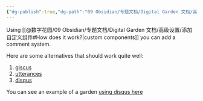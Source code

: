 ```yaml
---
{"dg-publish":true,"dg-path":"09 Obsidian/专题文档/Digital Garden 文档/高级设置/使用指南/添加评论.md","permalink":"/09 Obsidian/专题文档/Digital Garden 文档/高级设置/使用指南/添加评论/","created":"2025-07-30","updated":"2025-07-30"}
---
```



Using [[@数字花园/09 Obsidian/专题文档/Digital Garden 文档/高级设置/添加自定义组件#How does it work?\|custom components]] you can add a comment system.

Here are some alternatives that should work quite well:
1.  [giscus](https://giscus.app/)
2.  [utterances](https://utteranc.es/)
3.  [disqus](https://disqus.com/)

You can see an example of a garden [using disqus here](https://github.com/uroybd/topobon/blob/main/src/site/_includes/components/user/notes/footer/001-comment.njk)

